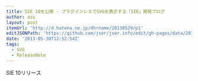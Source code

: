 ```yaml
---
title: SIE 10を公開 - プラグインレスでSVGを表示する「SIE」開発ブログ
author: azu
layout: post
itemUrl: 'http://d.hatena.ne.jp/dhrname/20130529/p1'
editJSONPath: 'https://github.com/jser/jser.info/edit/gh-pages/data/2013/05/index.json'
date: '2013-05-30T12:52:54Z'
tags:
  - SVG
  - ReleaseNote
---
```

SIE 10リリース
